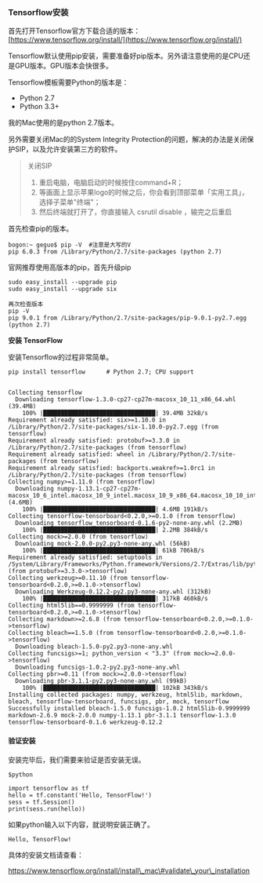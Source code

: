 ### Tensorflow安装

首先打开Tensorflow官方下载合适的版本：[https://www.tensorflow.org/install/](https://www.tensorflow.org/install/)

Tensorflow默认使用pip安装，需要准备好pip版本。另外请注意使用的是CPU还是GPU版本。GPU版本会快很多。

Tensorflow模板需要Python的版本是：

* Python 2.7
* Python 3.3+

我的Mac使用的是python 2.7版本。

另外需要关闭Mac的的System Integrity Protection的问题，解决的办法是关闭保护SIP，以及允许安装第三方的软件。

> 关闭SIP
>
> 1. 重启电脑，电脑启动的时候按住command+R；
> 2. 等画面上显示苹果logo的时候之后，你会看到顶部菜单「实用工具」，选择子菜单"终端"；
> 3. 然后终端就打开了，你直接输入 csrutil disable ，输完之后重启

首先检查pip的版本。

```
bogon:~ geguo$ pip -V  #注意是大写的V
pip 6.0.3 from /Library/Python/2.7/site-packages (python 2.7)
```

官网推荐使用高版本的pip，首先升级pip

```
sudo easy_install --upgrade pip
sudo easy_install --upgrade six

再次检查版本
pip -V
pip 9.0.1 from /Library/Python/2.7/site-packages/pip-9.0.1-py2.7.egg (python 2.7)
```

**安装 TensorFlow**

安装Tensorflow的过程非常简单。

```
pip install tensorflow      # Python 2.7; CPU support


Collecting tensorflow
  Downloading tensorflow-1.3.0-cp27-cp27m-macosx_10_11_x86_64.whl (39.4MB)
    100% |████████████████████████████████| 39.4MB 32kB/s 
Requirement already satisfied: six>=1.10.0 in /Library/Python/2.7/site-packages/six-1.10.0-py2.7.egg (from tensorflow)
Requirement already satisfied: protobuf>=3.3.0 in /Library/Python/2.7/site-packages (from tensorflow)
Requirement already satisfied: wheel in /Library/Python/2.7/site-packages (from tensorflow)
Requirement already satisfied: backports.weakref>=1.0rc1 in /Library/Python/2.7/site-packages (from tensorflow)
Collecting numpy>=1.11.0 (from tensorflow)
  Downloading numpy-1.13.1-cp27-cp27m-macosx_10_6_intel.macosx_10_9_intel.macosx_10_9_x86_64.macosx_10_10_intel.macosx_10_10_x86_64.whl (4.6MB)
    100% |████████████████████████████████| 4.6MB 191kB/s 
Collecting tensorflow-tensorboard<0.2.0,>=0.1.0 (from tensorflow)
  Downloading tensorflow_tensorboard-0.1.6-py2-none-any.whl (2.2MB)
    100% |████████████████████████████████| 2.2MB 384kB/s 
Collecting mock>=2.0.0 (from tensorflow)
  Downloading mock-2.0.0-py2.py3-none-any.whl (56kB)
    100% |████████████████████████████████| 61kB 706kB/s 
Requirement already satisfied: setuptools in /System/Library/Frameworks/Python.framework/Versions/2.7/Extras/lib/python (from protobuf>=3.3.0->tensorflow)
Collecting werkzeug>=0.11.10 (from tensorflow-tensorboard<0.2.0,>=0.1.0->tensorflow)
  Downloading Werkzeug-0.12.2-py2.py3-none-any.whl (312kB)
    100% |████████████████████████████████| 317kB 460kB/s 
Collecting html5lib==0.9999999 (from tensorflow-tensorboard<0.2.0,>=0.1.0->tensorflow)
Collecting markdown>=2.6.8 (from tensorflow-tensorboard<0.2.0,>=0.1.0->tensorflow)
Collecting bleach==1.5.0 (from tensorflow-tensorboard<0.2.0,>=0.1.0->tensorflow)
  Downloading bleach-1.5.0-py2.py3-none-any.whl
Collecting funcsigs>=1; python_version < "3.3" (from mock>=2.0.0->tensorflow)
  Downloading funcsigs-1.0.2-py2.py3-none-any.whl
Collecting pbr>=0.11 (from mock>=2.0.0->tensorflow)
  Downloading pbr-3.1.1-py2.py3-none-any.whl (99kB)
    100% |████████████████████████████████| 102kB 343kB/s 
Installing collected packages: numpy, werkzeug, html5lib, markdown, bleach, tensorflow-tensorboard, funcsigs, pbr, mock, tensorflow
Successfully installed bleach-1.5.0 funcsigs-1.0.2 html5lib-0.9999999 markdown-2.6.9 mock-2.0.0 numpy-1.13.1 pbr-3.1.1 tensorflow-1.3.0 tensorflow-tensorboard-0.1.6 werkzeug-0.12.2
```

#### **验证安装**

安装完毕后，我们需要来验证是否安装无误。

```
$python

import tensorflow as tf
hello = tf.constant('Hello, TensorFlow!')
sess = tf.Session()
print(sess.run(hello))
```

如果python输入以下内容，就说明安装正确了。

```
Hello, TensorFlow!
```

具体的安装文档请查看：

https://www.tensorflow.org/install/install\_mac\#validate\_your\_installation

